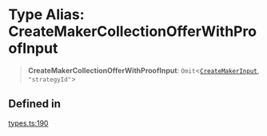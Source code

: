 # Type Alias: CreateMakerCollectionOfferWithProofInput

> **CreateMakerCollectionOfferWithProofInput**: `Omit`\<[`CreateMakerInput`](../interfaces/CreateMakerInput.md), `"strategyId"`\>

## Defined in

[types.ts:190](https://github.com/hypercerts-org/marketplace-sdk/blob/5b36795934d26bddc05adc354c58feff6a0aa2e7/src/types.ts#L190)
